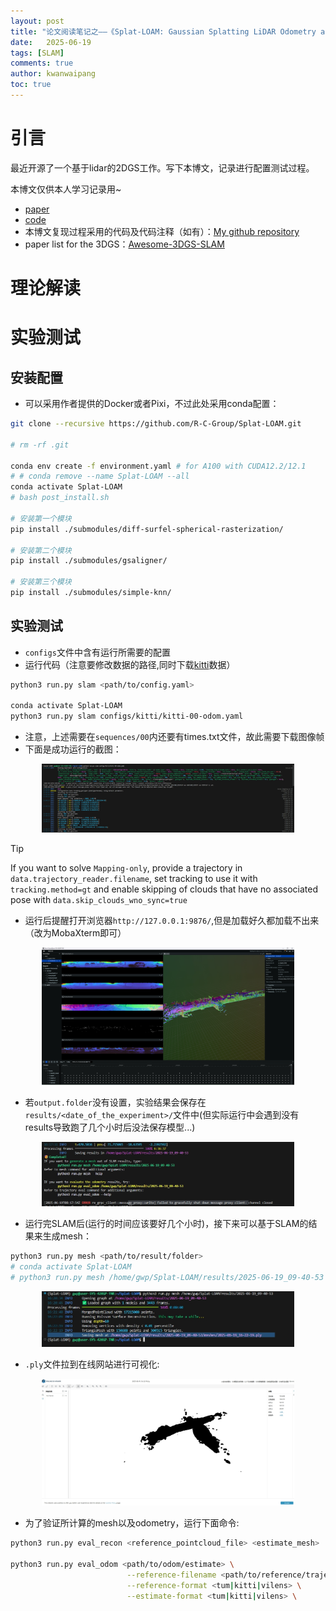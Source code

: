 ```yaml
---
layout: post
title: "论文阅读笔记之——《Splat-LOAM: Gaussian Splatting LiDAR Odometry and Mapping》"
date:   2025-06-19
tags: [SLAM]
comments: true
author: kwanwaipang
toc: true
---
```



<!-- * 目录
{:toc} -->


<!-- !!!!!!!!!!!!!!!!!!!!!!!!!!!!!!!!!!!!!!!!!!!!!!!!!!!!!!!!!!!!!!!!!!!!!!!!!!!!!!!!!!!!!!!!!!!!!!!!!!!!!!!!!!!!!!!!!!!!!!!!!!! -->
# 引言

最近开源了一个基于lidar的2DGS工作。写下本博文，记录进行配置测试过程。

本博文仅供本人学习记录用~

* [paper](https://arxiv.org/pdf/2503.17491)
* [code](https://github.com/rvp-group/Splat-LOAM)
* 本博文复现过程采用的代码及代码注释（如有）：[My github repository](https://github.com/R-C-Group/Splat-LOAM)
* paper list for the 3DGS：[Awesome-3DGS-SLAM](https://github.com/KwanWaiPang/Awesome-3DGS-SLAM)


# 理论解读

# 实验测试

## 安装配置

* 可以采用作者提供的Docker或者Pixi，不过此处采用conda配置：

```sh
git clone --recursive https://github.com/R-C-Group/Splat-LOAM.git

# rm -rf .git

conda env create -f environment.yaml # for A100 with CUDA12.2/12.1
# # conda remove --name Splat-LOAM --all
conda activate Splat-LOAM
# bash post_install.sh

# 安装第一个模块
pip install ./submodules/diff-surfel-spherical-rasterization/

# 安装第二个模块
pip install ./submodules/gsaligner/

# 安装第三个模块
pip install ./submodules/simple-knn/
```

## 实验测试

* `configs`文件中含有运行所需要的配置
* 运行代码（注意要修改数据的路径,同时下载[kitti](https://www.cvlibs.net/datasets/kitti/eval_odometry.php)数据）

```sh
python3 run.py slam <path/to/config.yaml>

conda activate Splat-LOAM
python3 run.py slam configs/kitti/kitti-00-odom.yaml
```

* 注意，上述需要在`sequences/00`内还要有times.txt文件，故此需要下载图像帧
* 下面是成功运行的截图：

<div align="center">
  <img src="https://github.com/R-C-Group/Splat-LOAM/raw/main/Fig/微信截图_20250618211049.png" width="80%" />
<figcaption>  
</figcaption>
</div>

>[!TIP]
>If you want to solve `Mapping-only`, provide a trajectory in `data.trajectory_reader.filename`, set tracking to use it with `tracking.method=gt` and enable skipping of clouds that have no associated pose with `data.skip_clouds_wno_sync=true`

* 运行后提醒打开浏览器`http://127.0.0.1:9876/`,但是加载好久都加载不出来（改为MobaXterm即可）

<div align="center">
  <img src="https://github.com/R-C-Group/Splat-LOAM/raw/main/Fig/微信截图_20250618214610.png" width="80%" />
<figcaption>  
</figcaption>
</div>

* 若`output.folder`没有设置，实验结果会保存在 `results/<date_of_the_experiment>/`文件中(但实际运行中会遇到没有results导致跑了几个小时后没法保存模型...)

<div align="center">
  <img src="https://github.com/R-C-Group/Splat-LOAM/raw/main/Fig/微信截图_20250619161850.png" width="80%" />
<figcaption>  
</figcaption>
</div>

* 运行完SLAM后(运行的时间应该要好几个小时)，接下来可以基于SLAM的结果来生成mesh：

```sh
python3 run.py mesh <path/to/result/folder>
# conda activate Splat-LOAM
# python3 run.py mesh /home/gwp/Splat-LOAM/results/2025-06-19_09-40-53
```

<div align="center">
  <img src="https://github.com/R-C-Group/Splat-LOAM/raw/main/Fig/微信截图_20250619162246.png" width="80%" />
<figcaption>  
</figcaption>
</div>

* `.ply`文件拉到在线网站进行可视化:

<div align="center">
  <img src="../images/微信截图_20250619164649.png" width="80%" />
<figcaption>  
</figcaption>
</div>

* 为了验证所计算的mesh以及odometry，运行下面命令:

```sh
python3 run.py eval_recon <reference_pointcloud_file> <estimate_mesh> 

python3 run.py eval_odom <path/to/odom/estimate> \
                          --reference-filename <path/to/reference/trajectory> \
                          --reference-format <tum|kitti|vilens> \
                          --estimate-format <tum|kitti|vilens> \
```